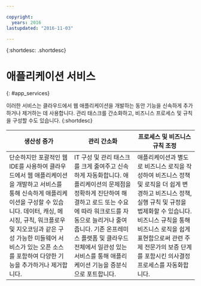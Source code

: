 ```yaml
---

copyright:
  years: 2016
lastupdated: "2016-11-03"

---
```



{:shortdesc: .shortdesc}

# 애플리케이션 서비스
{: #app_services}

이러한 서비스는 클라우드에서 웹 애플리케이션을 개발하는 동안 기능을 신속하게 추가하거나 제거하는 데 사용합니다. 관리 태스크를 간소화하고, 비즈니스 프로세스 및 규칙을 구성할 수도 있습니다.
{:shortdesc}


생산성 증가 | 관리 간소화 | 프로세스 및 비즈니스 규칙 조정
--- | --- | ---
단순하지만 포괄적인 웹 IDE를 사용하여 클라우드에서 웹 애플리케이션을 개발하고 서비스를 통해 신속하게 애플리케이션을 구성할 수 있습니다. 데이터, 캐싱, 메시징, 규칙, 워크플로우 및 지오코딩과 같은 구성 가능한 미들웨어 서비스가 있는 오픈 소스를 포함하여 다양한 기능을 추가하거나 제거합니다.  | IT 구성 및 관리 태스크를 크게 줄여주고 신속하게 자동화합니다. 애플리케이션의 문제점을 정확하게 진단하여 해결하고 로드 또는 수요에 따라 워크로드를 자동으로 늘리거나 줄여줍니다. 기존 온프레미스 플랫폼 및 클라우드 전체에서 일관성 있는 서비스를 통해 애플리케이션 기능을 증분식으로 포트합니다. | 애플리케이션과 별도로 비즈니스 로직을 작성하여 비즈니스 정책 및 로직을 더 쉽게 변경하고 비즈니스 정책, 실행 규칙 및 규정을 법제화할 수 있습니다. 비즈니스 규칙을 통해 비즈니스 로직을 쉽게 표현함으로써 관련 주제 전문가의 보증 단계를 포함시킨 의사결정 프로세스를 자동화합니다.
